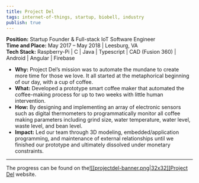```yaml
---
title: Project Del
tags: internet-of-things, startup, biobell, industry
publish: true
---
```

**Position:** Startup Founder & Full-stack IoT Software Engineer<br/>
**Time and Place:** May 2017 – May 2018 | Leesburg, VA<br/>
**Tech Stack:** Raspberry-Pi | C | Java | Typescript | CAD (Fusion 360) | Android | Angular | Firebase
- **Why:** Project Del’s mission was to automate the mundane to create more time for those we love. It all started at the metaphorical beginning of our day, with a cup of coffee.
- **What:** Developed a prototype smart coffee maker that automated the coffee-making process for up to two weeks with little human intervention.
- **How:** By designing and implementing an array of electronic sensors such as digital thermometers to programmatically monitor all coffee making parameters including grind size, water temperature, water level, waste level, and bean level.
- **Impact:** Led our team through 3D modeling, embedded/application programming, and maintenance of external relationships until we finished our prototype and ultimately dissolved under monetary constraints.

---

The progress can be found on the<a href="https://projectdel.com/brud/" target="_blank">![[projectdel-banner.png|32x32]]Project Del</a> website.
